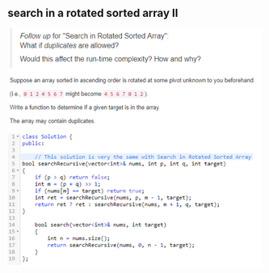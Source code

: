 ## search in a rotated sorted array II

![search in rotated sorted array II](./image/81-Search-in-Rotated-Sorted-Array-II.png)
